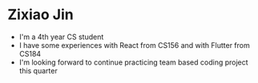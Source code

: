 # Zixiao Jin
- I'm a 4th year CS student
- I have some experiences with React from CS156 and with Flutter from CS184
- I'm looking forward to continue practicing team based coding project this quarter
